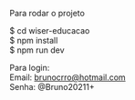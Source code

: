 Para rodar o projeto <br/>

$ cd wiser-educacao  <br/>
$ npm install  <br/>
$ npm run dev


Para login: <br/>
Email: brunocrro@hotmail.com <br/>
Senha: @Bruno20211+
